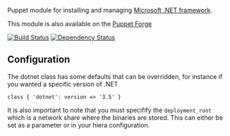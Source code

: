 Puppet module for installing and managing [Microsoft .NET framework]().

This module is also available on the [Puppet Forge](https://forge.puppetlabs.com/liamjbennett/dotnet)

[![Build
Status](https://secure.travis-ci.org/liamjbennett/puppet-dotnet.png)](http://travis-ci.org/liamjbennett/puppet-dotnet)
[![Dependency
Status](https://gemnasium.com/liamjbennett/puppet-dotnet.png)](http://gemnasium.com/liamjbennett/puppet-dotnet)

## Configuration ##
The dotnet class has some defaults that can be overridden, for instance if you wanted a specific version of .NET

	class { 'dotnet': version => '3.5' }

It is also important to note that you must specifify the ```deployment_root``` which is a network share where the binaries are stored. This can either be set as a parameter or in your hiera configuration.